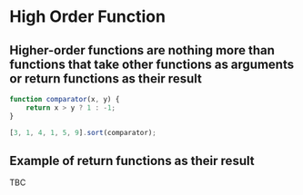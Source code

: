 # High Order Function


## Higher-order functions are nothing more than functions that take other functions as arguments or return functions as their result

```javascript
function comparator(x, y) {
    return x > y ? 1 : -1;
}

[3, 1, 4, 1, 5, 9].sort(comparator);
```
<!-- js-console -->

## Example of return functions as their result
TBC
